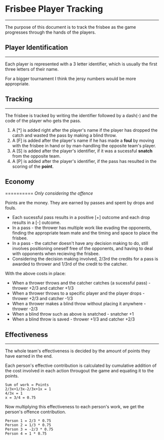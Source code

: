 # Frisbee Player Tracking
-------------------------

The purpose of this document is to track the frisbee as the game progresses through the hands of the players.

## Player Identification
------------------------

Each player is represented with a 3 letter identifier, which is usually the first three letters of their name.

For a bigger tournament I think the jersy numbers would be more appropriate.

## Tracking
-----------

The frisbee is tracked by writing the identifier followed by a dash(-) and the code of the player who gets the pass.

1. A [\*] is added right after the player's name if the player has dropped the catch and wasted the pass by making a blind throw.
2. A [F] is added after the player's name if he has made a **foul** by moving with the frisbee in hand or by man-handling the opposite team's player.
3. A [S] is added after the player's identifier, if it was a sucessful **snatch** from the opposite team.
4. A [P] is added after the player's identifier, if the pass has resulted in the scoring of the **point**.


## Economy
==========
*Only considering the offence*

Points are the money. They are earned by passes and spent by drops and fouls.
* Each sucessful pass results in a positive [+] outcome and each drop results in a [-] outcome.
* In a pass - the thrower has multiple work like evading the opponents, finding the appropriate team mate and the timing and space to place the frisbee.
* In a pass - the catcher doesn't have any decision making to do, still involves positioning oneself free of the opponents, and having to deal with opponents when recieving the frisbee.
* Considering the decision making involved, 2/3rd the credits for a pass is awarded to thrower and 1/3rd of the credit to the catcher.

With the above costs in place:
* When a thrower throws and the catcher catches (a sucessful pass) - thrower +2/3 and catcher +1/3
* When a thrower throws to a specific player and the player drops - thrower +2/3 and catcher -1/3
* When a thrower makes a blind throw without placing it anywhere - thrower -2/3
* When a blind throw such as above is snatched - snatcher +1
* When a blind throw is saved - thrower +1/3 and catcher +2/3

## Effectiveness
----------------

The whole team's effectiveness is decided by the amount of points they have earned in the end.

Each person's effective contribution is calculated by cumulative addition of the cost involved in each action througout the game and equating it to the points.
```
Sum of work = Points
2/3x+1/3x-2/3x+1x = 1
4/3x = 1
x = 3/4 = 0.75
```

Now multiplying this effectiveness to each person's work, we get the person's offence contribution.
```
Person 1 = 2/3 * 0.75
Person 2 = 1/3 * 0.75
Person 3 = -2/3 * 0.75
Person 4 = 1 * 0.75
```

